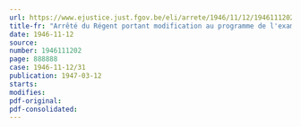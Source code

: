 ```yaml
---
url: https://www.ejustice.just.fgov.be/eli/arrete/1946/11/12/1946111202/justel
title-fr: "Arrêté du Régent portant modification au programme de l'examen de licencié en sciences économiques"
date: 1946-11-12
source:
number: 1946111202
page: 888888
case: 1946-11-12/31
publication: 1947-03-12
starts:
modifies:
pdf-original:
pdf-consolidated:
---
```


